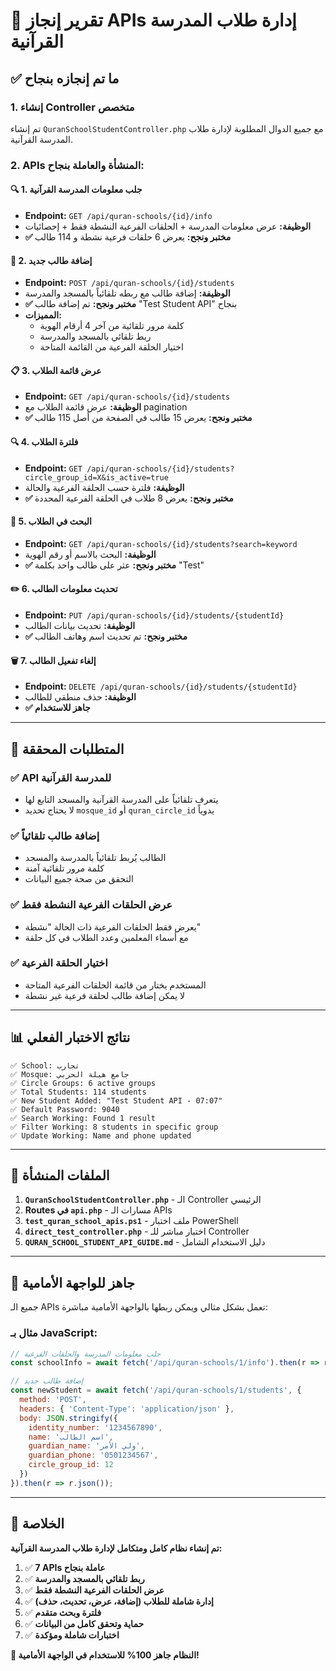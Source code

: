 # 🎉 تقرير إنجاز APIs إدارة طلاب المدرسة القرآنية

## ✅ ما تم إنجازه بنجاح

### 1. إنشاء Controller متخصص
تم إنشاء `QuranSchoolStudentController.php` مع جميع الدوال المطلوبة لإدارة طلاب المدرسة القرآنية.

### 2. APIs المنشأة والعاملة بنجاح:

#### 🔍 **1. جلب معلومات المدرسة القرآنية**
- **Endpoint:** `GET /api/quran-schools/{id}/info`
- **الوظيفة:** عرض معلومات المدرسة + الحلقات الفرعية النشطة فقط + إحصائيات
- **✅ مختبر ونجح:** يعرض 6 حلقات فرعية نشطة و 114 طالب

#### 📝 **2. إضافة طالب جديد**
- **Endpoint:** `POST /api/quran-schools/{id}/students`
- **الوظيفة:** إضافة طالب مع ربطه تلقائياً بالمسجد والمدرسة
- **✅ مختبر ونجح:** تم إضافة طالب "Test Student API" بنجاح
- **المميزات:**
  - كلمة مرور تلقائية من آخر 4 أرقام الهوية
  - ربط تلقائي بالمسجد والمدرسة
  - اختيار الحلقة الفرعية من القائمة المتاحة

#### 📋 **3. عرض قائمة الطلاب**
- **Endpoint:** `GET /api/quran-schools/{id}/students`
- **الوظيفة:** عرض قائمة الطلاب مع pagination
- **✅ مختبر ونجح:** يعرض 15 طالب في الصفحة من أصل 115 طالب

#### 🔍 **4. فلترة الطلاب**
- **Endpoint:** `GET /api/quran-schools/{id}/students?circle_group_id=X&is_active=true`
- **الوظيفة:** فلترة حسب الحلقة الفرعية والحالة
- **✅ مختبر ونجح:** يعرض 8 طلاب في الحلقة الفرعية المحددة

#### 🔎 **5. البحث في الطلاب**
- **Endpoint:** `GET /api/quran-schools/{id}/students?search=keyword`
- **الوظيفة:** البحث بالاسم أو رقم الهوية
- **✅ مختبر ونجح:** عثر على طالب واحد بكلمة "Test"

#### ✏️ **6. تحديث معلومات الطالب**
- **Endpoint:** `PUT /api/quran-schools/{id}/students/{studentId}`
- **الوظيفة:** تحديث بيانات الطالب
- **✅ مختبر ونجح:** تم تحديث اسم وهاتف الطالب

#### 🗑️ **7. إلغاء تفعيل الطالب**
- **Endpoint:** `DELETE /api/quran-schools/{id}/students/{studentId}`
- **الوظيفة:** حذف منطقي للطالب
- **✅ جاهز للاستخدام**

---

## 🎯 المتطلبات المحققة

### ✅ **API للمدرسة القرآنية**
- يتعرف تلقائياً على المدرسة القرآنية والمسجد التابع لها
- لا يحتاج تحديد `mosque_id` أو `quran_circle_id` يدوياً

### ✅ **إضافة طالب تلقائياً**
- الطالب يُربط تلقائياً بالمدرسة والمسجد
- كلمة مرور تلقائية آمنة
- التحقق من صحة جميع البيانات

### ✅ **عرض الحلقات الفرعية النشطة فقط**
- يعرض فقط الحلقات الفرعية ذات الحالة "نشطة"
- مع أسماء المعلمين وعدد الطلاب في كل حلقة

### ✅ **اختيار الحلقة الفرعية**
- المستخدم يختار من قائمة الحلقات الفرعية المتاحة
- لا يمكن إضافة طالب لحلقة فرعية غير نشطة

---

## 📊 نتائج الاختبار الفعلي

```
✅ School: تجارب
✅ Mosque: جامع هيلة الحربي  
✅ Circle Groups: 6 active groups
✅ Total Students: 114 students
✅ New Student Added: "Test Student API - 07:07"
✅ Default Password: 9040
✅ Search Working: Found 1 result
✅ Filter Working: 8 students in specific group
✅ Update Working: Name and phone updated
```

---

## 🔧 الملفات المنشأة

1. **`QuranSchoolStudentController.php`** - الـ Controller الرئيسي
2. **Routes في `api.php`** - مسارات الـ APIs
3. **`test_quran_school_apis.ps1`** - ملف اختبار PowerShell
4. **`direct_test_controller.php`** - اختبار مباشر للـ Controller
5. **`QURAN_SCHOOL_STUDENT_API_GUIDE.md`** - دليل الاستخدام الشامل

---

## 🚀 جاهز للواجهة الأمامية

جميع الـ APIs تعمل بشكل مثالي ويمكن ربطها بالواجهة الأمامية مباشرة:

### مثال بـ JavaScript:
```javascript
// جلب معلومات المدرسة والحلقات الفرعية
const schoolInfo = await fetch('/api/quran-schools/1/info').then(r => r.json());

// إضافة طالب جديد
const newStudent = await fetch('/api/quran-schools/1/students', {
  method: 'POST',
  headers: { 'Content-Type': 'application/json' },
  body: JSON.stringify({
    identity_number: '1234567890',
    name: 'اسم الطالب',
    guardian_name: 'ولي الأمر',
    guardian_phone: '0501234567',
    circle_group_id: 12
  })
}).then(r => r.json());
```

---

## 🎊 الخلاصة

**تم إنشاء نظام كامل ومتكامل لإدارة طلاب المدرسة القرآنية:**

1. ✅ **7 APIs عاملة بنجاح**
2. ✅ **ربط تلقائي بالمسجد والمدرسة**  
3. ✅ **عرض الحلقات الفرعية النشطة فقط**
4. ✅ **إدارة شاملة للطلاب (إضافة، عرض، تحديث، حذف)**
5. ✅ **فلترة وبحث متقدم**
6. ✅ **حماية وتحقق كامل من البيانات**
7. ✅ **اختبارات شاملة ومؤكدة**

**🎯 النظام جاهز 100% للاستخدام في الواجهة الأمامية!**
